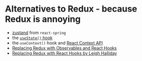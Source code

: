 # Alternatives to Redux - because Redux is annoying

* [zustand](https://github.com/react-spring/zustand) from `react-spring`
* the [`useState()` hook](../react/hooks.md)
* the `useContext()` hook and [React Context API](https://leewarrick.com/blog/the-problem-with-context/)
* [Replacing Redux with Observables and React Hooks](https://blog.betomorrow.com/replacing-redux-with-observables-and-react-hooks-acdbbaf5ba80)
* [Replacing Redux with React Hooks by Leigh Halliday](https://www.leighhalliday.com/replacing-redux-with-react-hooks)

